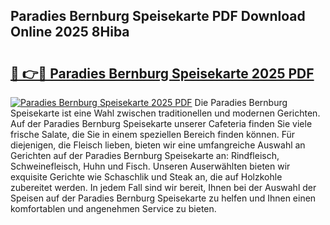 ## Paradies Bernburg Speisekarte PDF Download Online 2025 8Hiba

# <h2><a href="http://gc7icg.nevu.top/?p=Paradies+Bernburg+Speisekarte">🔗 👉🔴 Paradies Bernburg Speisekarte 2025 PDF</a></h2>

[![Paradies Bernburg Speisekarte 2025 PDF](https://i.imgur.com/dBaPXMq.png)](http://gc7icg.nevu.top/?p=Paradies+Bernburg+Speisekarte)
Die Paradies Bernburg Speisekarte ist eine Wahl zwischen traditionellen und modernen Gerichten. Auf der Paradies Bernburg Speisekarte unserer Cafeteria finden Sie viele frische Salate, die Sie in einem speziellen Bereich finden können. Für diejenigen, die Fleisch lieben, bieten wir eine umfangreiche Auswahl an Gerichten auf der Paradies Bernburg Speisekarte an: Rindfleisch, Schweinefleisch, Huhn und Fisch. Unseren Auserwählten bieten wir exquisite Gerichte wie Schaschlik und Steak an, die auf Holzkohle zubereitet werden. In jedem Fall sind wir bereit, Ihnen bei der Auswahl der Speisen auf der Paradies Bernburg Speisekarte zu helfen und Ihnen einen komfortablen und angenehmen Service zu bieten.
